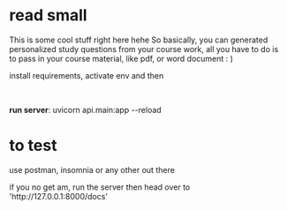 # read small
This is some cool stuff right here hehe
So basically, you can generated personalized study questions from your course work, all you have to do is to pass in your course material, like pdf, or word document : ) 
<p> install requirements, activate env and then</p><br>
<p><b> run server</b>: uvicorn api.main:app --reload </p>

# to test
<p>use postman, insomnia or any other out there</p>
<p> if you no get am, run the server then head over to 'http://127.0.0.1:8000/docs' </p>
